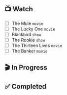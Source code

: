 ## 📺 Watch
 
 - [ ] The Mule `movie`
 - [ ] The Lucky One `movie`
 - [ ] Blackbird `show`
 - [ ] The Rookie `show`
 - [ ] The Thirteen Lives `movie`
 - [ ] The Banker `movie` 
 
## 🎬 In Progress
## ✅ Completed
